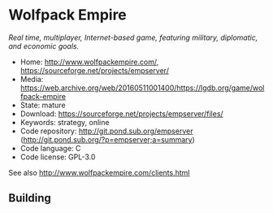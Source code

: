 # Wolfpack Empire

_Real time, multiplayer, Internet-based game, featuring military, diplomatic, and economic goals._

- Home: http://www.wolfpackempire.com/, https://sourceforge.net/projects/empserver/
- Media: https://web.archive.org/web/20160511001400/https://lgdb.org/game/wolfpack-empire
- State: mature
- Download: https://sourceforge.net/projects/empserver/files/
- Keywords: strategy, online
- Code repository: http://git.pond.sub.org/empserver (http://git.pond.sub.org/?p=empserver;a=summary)
- Code language: C
- Code license: GPL-3.0

See also http://www.wolfpackempire.com/clients.html

## Building
